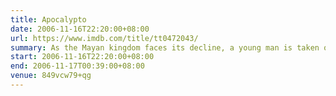 ```yaml
---
title: Apocalypto
date: 2006-11-16T22:20:00+08:00
url: https://www.imdb.com/title/tt0472043/
summary: As the Mayan kingdom faces its decline, a young man is taken on a perilous journey to a world ruled by fear and oppression.
start: 2006-11-16T22:20:00+08:00
end: 2006-11-17T00:39:00+08:00
venue: 849vcw79+qg
---
```

